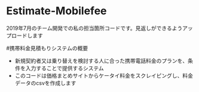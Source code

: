 # Estimate-Mobilefee
2019年7月のチーム開発での私の担当箇所コードです。見返しができるようアップロードします

#携帯料金見積もりシステムの概要
- 新規契約者又は乗り替えを検討する人に合った携帯電話料金のプランを、条件を入力することで提供するシステム
- このコードは価格まとめサイトからケータイ料金をスクレイピングし、料金データのcsvを作成します
